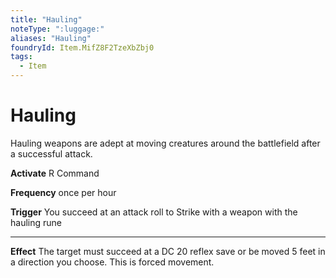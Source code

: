 ```yaml
---
title: "Hauling"
noteType: ":luggage:"
aliases: "Hauling"
foundryId: Item.MifZ8F2TzeXbZbj0
tags:
  - Item
---
```


# Hauling

Hauling weapons are adept at moving creatures around the battlefield after a successful attack.

**Activate** R Command

**Frequency** once per hour

**Trigger** You succeed at an attack roll to Strike with a weapon with the hauling rune

* * *

**Effect** The target must succeed at a DC 20 reflex save or be moved 5 feet in a direction you choose. This is forced movement.

